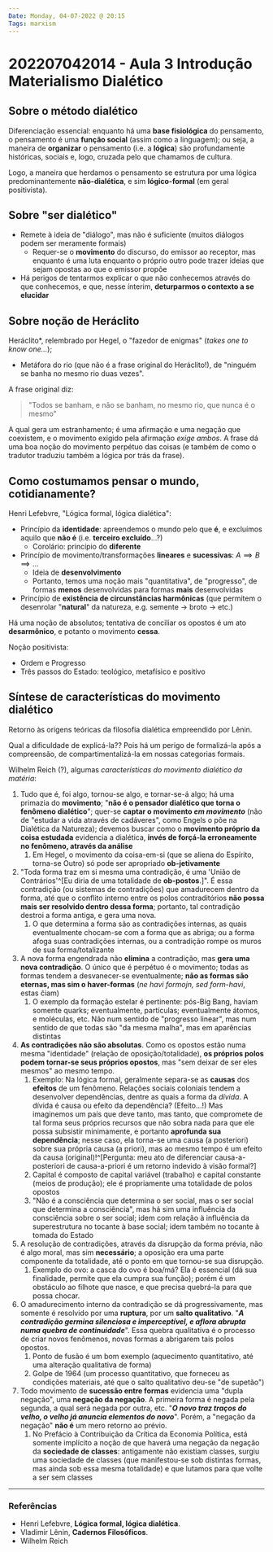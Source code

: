 ```yaml
---
Date: Monday, 04-07-2022 @ 20:15
Tags: marxism
---
```

# 202207042014 - Aula 3 Introdução Materialismo Dialético
## Sobre o método dialético
Diferenciação essencial: enquanto há uma **base fisiológica** do pensamento, o pensamento é uma **função social** (assim como a linguagem); ou seja, a maneira de **organizar** o pensamento (i.e. a **lógica**) são profundamente históricas, sociais e, logo, cruzada pelo que chamamos de cultura. 

Logo, a maneira que herdamos o pensamento se estrutura por uma lógica predominantemente **não-dialética**, e sim **lógico-formal** (em geral positivista). 

## Sobre "ser dialético"
- Remete à ideia de "diálogo", mas não é suficiente (muitos diálogos podem ser meramente formais)
	- Requer-se o **movimento** do discurso, do emissor ao receptor, mas enquanto é uma luta enquanto o próprio outro pode trazer ideias que sejam opostas ao que o emissor propõe
- Há perigos de tentarmos explicar o que não conhecemos através do que conhecemos, e que, nesse ínterim, **deturparmos o contexto a se elucidar**

## Sobre noção de Heráclito
Heráclito*, relembrado por Hegel, o "fazedor de enigmas" (*takes one to know one...*); 
- Metáfora do rio (que não é a frase original do Heráclito!), de "ninguém se banha no mesmo rio duas vezes". 

A frase original diz: 
> "Todos se banham, e não se banham, no mesmo rio, que nunca é o mesmo"
  
  A qual gera um estranhamento; é uma afirmação e uma negação que coexistem, e o movimento exigido pela afirmação *exige ambos*. A frase dá uma boa noção do movimento perpétuo das coisas (e também de como o tradutor traduziu também a lógica por trás da frase). 

## Como costumamos pensar o mundo, cotidianamente?
Henri Lefebvre, "Lógica formal, lógica dialética": 
- Princípio da **identidade**: apreendemos o mundo pelo que **é**, e excluímos aquilo que **não é** (i.e. **terceiro excluído**...?)
	- Corolário: princípio do **diferente**
- Princípio de movimento/transformações **lineares** e **sucessivas**: $A \implies B \implies \dots$
	- Ideia de **desenvolvimento** 
	- Portanto, temos uma noção mais "quantitativa", de "progresso", de formas **menos** desenvolvidas para formas **mais** desenvolvidas
- Princípio de **existência de circunstâncias harmônicas** (que permitem o desenrolar "**natural**" da natureza, e.g. semente -> broto -> etc.)

Há uma noção de absolutos; tentativa de conciliar os opostos é um ato **desarmônico**, e potanto o movimento **cessa**. 

Noção positivista:
- Ordem e Progresso
- Três passos do Estado: teológico, metafísico e positivo

## Síntese de características do movimento dialético
Retorno às origens teóricas da filosofia dialética empreendido por Lênin. 

Qual a dificuldade de explicá-la?? Pois há um perigo de formalizá-la após a compreensão, de compartimentalizá-la em nossas categorias formais.

Wilhelm Reich (?), algumas *características do movimento dialético da matéria*:
1. Tudo que é, foi algo, tornou-se algo, e tornar-se-á algo; há uma primazia do **movimento**; "**não é o pensador dialético que torna o fenômeno dialético**"; quer-se **captar o movimento *em movimento*** (não de "estudar a vida através de cadáveres", como Engels o põe na Dialética da Natureza); devemos buscar como o **movimento próprio da coisa estudada** evidencia a dialética, **invés de forçá-la erroneamente no fenômeno, através da análise**
	1. Em Hegel, o movimento da coisa-em-si (que se aliena do Espírito, torna-se Outro) só pode ser apropriado **ob-jetivamente**
2. "Toda forma traz em si mesma uma contradição, é uma 'União de Contrários'^[Eu diria de uma totalidade de **ob-postos**.]". É essa contradição (ou sistemas de contradições) que amadurecem dentro da forma, até que o conflito interno entre os polos contraditórios **não possa mais ser resolvido dentro dessa forma**; portanto, tal contradição destroi a forma antiga, e gera uma nova.
	1. O que determina a forma são as contradições internas, as quais eventualmente chocam-se com a forma que as abriga; ou a forma afoga suas contradições internas, ou a contradição rompe os muros de sua forma/totalizante
3. A nova forma engendrada não **elimina** a contradição, mas **gera uma nova contradição**. O único que é perpétuo é o movimento; todas as formas tendem a desvanecer-se eventualmente; **não as formas são eternas, mas sim o haver-formas** (*ne havi formojn, sed form-havi*, estas ĉiam)
	1. O exemplo da formação estelar é pertinente: pós-Big Bang, haviam somente quarks; eventualmente, partículas; eventualmente átomos, e moléculas, etc. Não num sentido de "progresso linear", mas num sentido de que todas são "da mesma malha", mas em aparências distintas
4. **As contradições não são absolutas**. Como os opostos estão numa mesma "identidade" (relação de oposição/totalidade), **os próprios polos podem tornar-se seus próprios opostos**, mas "sem deixar de ser eles mesmos" ao mesmo tempo. 
	1. Exemplo: Na lógica formal, geralmente separa-se as **causas** dos **efeitos** de um fenômeno. Relações sociais coloniais tendem a desenvolver dependências, dentre as quais a forma da *dívida*. A dívida é causa ou efeito da dependência? (Efeito...!) Mas imaginemos um país que deve tanto, mas tanto, que compromete de tal forma seus próprios recursos que não sobra nada para que ele possa subsistir minimamente, e portanto **aprofunda sua dependência**; nesse caso, ela torna-se uma causa (a posteriori) sobre sua própria causa (a priori), mas ao mesmo tempo é um efeito da causa (original)!^[Pergunta: meu ato de diferenciar causa-a-posteriori de causa-a-priori é um retorno indevido à visão formal?]
	2. Capital é composto de capital variável (trabalho) e capital constante (meios de produção); ele é propriamente uma totalidade de polos opostos
	3. "Não é a consciência que determina o ser social, mas o ser social que determina a consciência", mas há sim uma influência da consciência sobre o ser social; idem com relação à influência da superestrutura no tocante à base social; idem também no tocante à tomada do Estado
5. A resolução de contradições, através da disrupção da forma prévia, não é algo moral, mas sim **necessário**; a oposição era uma parte componente da totalidade, até o ponto em que tornou-se sua disrupção.
	1. Exemplo do ovo: a casca do ovo é boa/má? Ela é essencial (dá sua finalidade, permite que ela cumpra sua função); porém é um obstáculo ao filhote que nasce, e que precisa quebrá-la para que possa chocar. 
6. O amadurecimento interno da contradição se dá progressivamente, mas somente é resolvido por uma **ruptura**, por um **salto qualitativo**. "***A contradição germina silenciosa e imperceptível, e aflora abrupta numa quebra de continuidade***". Essa quebra qualitativa é o processo de criar novos fenômenos, novas formas a abrigarem tais polos opostos.
	1. Ponto de fusão é um bom exemplo (aquecimento quantitativo, até uma alteração qualitativa de forma)
	2. Golpe de 1964 (um processo quantitativo, que forneceu as condições materiais, até que o salto qualitativo deu-se "de supetão")
7. Todo movimento de **sucessão entre formas** evidencia uma "dupla negação", uma **negação da negação**. A primeira forma é negada pela segunda, a qual será negada por outra, etc. "***O novo traz traços do velho, o velho já anuncia elementos do novo***". Porém, a "negação da negação" **não é** um mero retorno ao prévio.
	1. No Prefácio à Contribuição da Crítica da Economia Política, está somente implícito a noção de que haverá uma negação da negação da **sociedade de classes**: antigamente não existiam classes, surgiu uma sociedade de classes (que manifestou-se sob distintas formas, mas ainda sob essa mesma totalidade) e que lutamos para que volte a ser sem classes




---
### Referências
- Henri Lefebvre, **Lógica formal, lógica dialética**.
- Vladimir Lênin, **Cadernos Filosóficos**.
- Wilhelm Reich